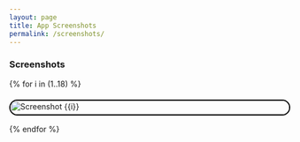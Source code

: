 ```yaml
---
layout: page
title: App Screenshots
permalink: /screenshots/
---
```


### Screenshots ###

<div style="display: grid; grid-template-columns: repeat(auto-fit, minmax(250px, 1fr)); gap: 20px; margin-bottom: 30px;">
  {% for i in (1..18) %}
    <a href="{{ '/assets/screenshots/' | append: i | append: '.png' | relative_url }}" target="_blank">
      <img src="{{ '/assets/screenshots/' | append: i | append: '.png' | relative_url }}" 
           alt="Screenshot {{i}}"
           style="width: 100%; border-radius: 25px; transition: transform 0.2s; border: 2px solid black;"
           onmouseover="this.style.transform='scale(1.05)'" 
           onmouseout="this.style.transform='scale(1)'"/>
    </a>
  {% endfor %}
</div>

